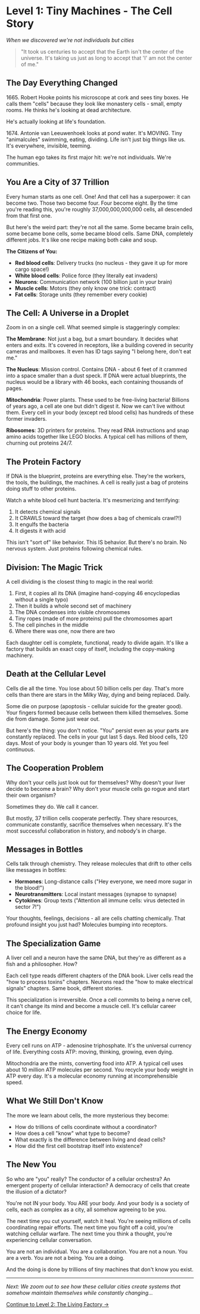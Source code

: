 # Level 1: Tiny Machines - The Cell Story
*When we discovered we're not individuals but cities*

> "It took us centuries to accept that the Earth isn't the center of the universe. It's taking us just as long to accept that 'I' am not the center of me."

## The Day Everything Changed

1665\. Robert Hooke points his microscope at cork and sees tiny boxes. He calls them "cells" because they look like monastery cells - small, empty rooms. He thinks he's looking at dead architecture.

He's actually looking at life's foundation.

1674\. Antonie van Leeuwenhoek looks at pond water. It's MOVING. Tiny "animalcules" swimming, eating, dividing. Life isn't just big things like us. It's everywhere, invisible, teeming.

The human ego takes its first major hit: we're not individuals. We're communities.

## You Are a City of 37 Trillion

Every human starts as one cell. One! And that cell has a superpower: it can become two. Those two become four. Four become eight. By the time you're reading this, you're roughly 37,000,000,000,000 cells, all descended from that first one.

But here's the weird part: they're not all the same. Some became brain cells, some became bone cells, some became blood cells. Same DNA, completely different jobs. It's like one recipe making both cake and soup.

**The Citizens of You:**
- **Red blood cells**: Delivery trucks (no nucleus - they gave it up for more cargo space!)
- **White blood cells**: Police force (they literally eat invaders)
- **Neurons**: Communication network (100 billion just in your brain)
- **Muscle cells**: Motors (they only know one trick: contract)
- **Fat cells**: Storage units (they remember every cookie)

## The Cell: A Universe in a Droplet

Zoom in on a single cell. What seemed simple is staggeringly complex:

**The Membrane**: Not just a bag, but a smart boundary. It decides what enters and exits. It's covered in receptors, like a building covered in security cameras and mailboxes. It even has ID tags saying "I belong here, don't eat me."

**The Nucleus**: Mission control. Contains DNA - about 6 feet of it crammed into a space smaller than a dust speck. If DNA were actual blueprints, the nucleus would be a library with 46 books, each containing thousands of pages.

**Mitochondria**: Power plants. These used to be free-living bacteria! Billions of years ago, a cell ate one but didn't digest it. Now we can't live without them. Every cell in your body (except red blood cells) has hundreds of these former invaders.

**Ribosomes**: 3D printers for proteins. They read RNA instructions and snap amino acids together like LEGO blocks. A typical cell has millions of them, churning out proteins 24/7.

## The Protein Factory

If DNA is the blueprint, proteins are everything else. They're the workers, the tools, the buildings, the machines. A cell is really just a bag of proteins doing stuff to other proteins.

Watch a white blood cell hunt bacteria. It's mesmerizing and terrifying:
1. It detects chemical signals
2. It CRAWLS toward the target (how does a bag of chemicals crawl?!)
3. It engulfs the bacteria
4. It digests it with acid

This isn't "sort of" like behavior. This IS behavior. But there's no brain. No nervous system. Just proteins following chemical rules.

## Division: The Magic Trick

A cell dividing is the closest thing to magic in the real world:

1. First, it copies all its DNA (imagine hand-copying 46 encyclopedias without a single typo)
2. Then it builds a whole second set of machinery
3. The DNA condenses into visible chromosomes
4. Tiny ropes (made of more proteins) pull the chromosomes apart
5. The cell pinches in the middle
6. Where there was one, now there are two

Each daughter cell is complete, functional, ready to divide again. It's like a factory that builds an exact copy of itself, including the copy-making machinery.

## Death at the Cellular Level

Cells die all the time. You lose about 50 billion cells per day. That's more cells than there are stars in the Milky Way, dying and being replaced. Daily.

Some die on purpose (apoptosis - cellular suicide for the greater good). Your fingers formed because cells between them killed themselves. Some die from damage. Some just wear out.

But here's the thing: you don't notice. "You" persist even as your parts are constantly replaced. The cells in your gut last 5 days. Red blood cells, 120 days. Most of your body is younger than 10 years old. Yet you feel continuous.

## The Cooperation Problem

Why don't your cells just look out for themselves? Why doesn't your liver decide to become a brain? Why don't your muscle cells go rogue and start their own organism?

Sometimes they do. We call it cancer.

But mostly, 37 trillion cells cooperate perfectly. They share resources, communicate constantly, sacrifice themselves when necessary. It's the most successful collaboration in history, and nobody's in charge.

## Messages in Bottles

Cells talk through chemistry. They release molecules that drift to other cells like messages in bottles:

- **Hormones**: Long-distance calls ("Hey everyone, we need more sugar in the blood!")
- **Neurotransmitters**: Local instant messages (synapse to synapse)
- **Cytokines**: Group texts ("Attention all immune cells: virus detected in sector 7!")

Your thoughts, feelings, decisions - all are cells chatting chemically. That profound insight you just had? Molecules bumping into receptors.

## The Specialization Game

A liver cell and a neuron have the same DNA, but they're as different as a fish and a philosopher. How?

Each cell type reads different chapters of the DNA book. Liver cells read the "how to process toxins" chapters. Neurons read the "how to make electrical signals" chapters. Same book, different stories.

This specialization is irreversible. Once a cell commits to being a nerve cell, it can't change its mind and become a muscle cell. It's cellular career choice for life.

## The Energy Economy

Every cell runs on ATP - adenosine triphosphate. It's the universal currency of life. Everything costs ATP: moving, thinking, growing, even dying.

Mitochondria are the mints, converting food into ATP. A typical cell uses about 10 million ATP molecules per second. You recycle your body weight in ATP every day. It's a molecular economy running at incomprehensible speed.

## What We Still Don't Know

The more we learn about cells, the more mysterious they become:

- How do trillions of cells coordinate without a coordinator?
- How does a cell "know" what type to become?
- What exactly is the difference between living and dead cells?
- How did the first cell bootstrap itself into existence?

## The New You

So who are "you" really? The conductor of a cellular orchestra? An emergent property of cellular interaction? A democracy of cells that create the illusion of a dictator?

You're not IN your body. You ARE your body. And your body is a society of cells, each as complex as a city, all somehow agreeing to be you.

The next time you cut yourself, watch it heal. You're seeing millions of cells coordinating repair efforts. The next time you fight off a cold, you're watching cellular warfare. The next time you think a thought, you're experiencing cellular conversation.

You are not an individual. You are a collaboration. You are not a noun. You are a verb. You are not a being. You are a doing.

And the doing is done by trillions of tiny machines that don't know you exist.

---

*Next: We zoom out to see how these cellular cities create systems that somehow maintain themselves while constantly changing...*

[Continue to Level 2: The Living Factory →](L2_Living_Factory.md)